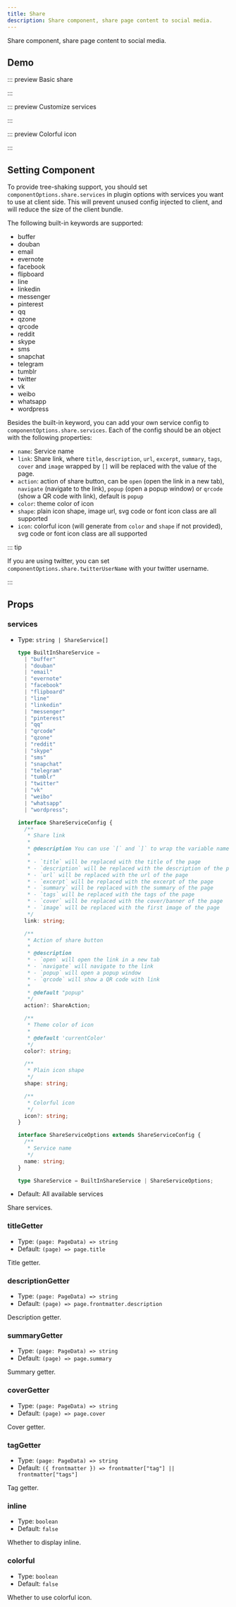 ```yaml
---
title: Share
description: Share component, share page content to social media.
---
```


Share component, share page content to social media.

<!-- more -->

## Demo

<!-- #region demo -->

::: preview Basic share

<Share />

:::

::: preview Customize services

<Share services="qq,weibo" />
<Share :services="['qq','weibo']" />

:::

::: preview Colorful icon

<Share colorful />

:::

<!-- #endregion demo -->

## Setting Component

To provide tree-shaking support, you should set `componentOptions.share.services` in plugin options with services you want to use at client side. This will prevent unused config injected to client, and will reduce the size of the client bundle.

The following built-in keywords are supported:

- buffer
- douban
- email
- evernote
- facebook
- flipboard
- line
- linkedin
- messenger
- pinterest
- qq
- qzone
- qrcode
- reddit
- skype
- sms
- snapchat
- telegram
- tumblr
- twitter
- vk
- weibo
- whatsapp
- wordpress

Besides the built-in keyword, you can add your own service config to `componentOptions.share.services`. Each of the config should be an object with the following properties:

- `name`: Service name
- `link`: Share link, where `title`, `description`, `url`, `excerpt`, `summary`, `tags`, `cover` and `image` wrapped by `[]` will be replaced with the value of the page.
- `action`: action of share button, can be `open` (open the link in a new tab), `navigate` (navigate to the link), `popup` (open a popup window) or `qrcode` (show a QR code with link), default is `popup`
- `color`: theme color of icon
- `shape`: plain icon shape, image url, svg code or font icon class are all supported
- `icon`: colorful icon (will generate from `color` and `shape` if not provided), svg code or font icon class are all supported

::: tip

If you are using twitter, you can set `componentOptions.share.twitterUserName` with your twitter username.

:::

## Props

### services

- Type: `string | ShareService[]`

  ```ts
  type BuiltInShareService =
    | "buffer"
    | "douban"
    | "email"
    | "evernote"
    | "facebook"
    | "flipboard"
    | "line"
    | "linkedin"
    | "messenger"
    | "pinterest"
    | "qq"
    | "qrcode"
    | "qzone"
    | "reddit"
    | "skype"
    | "sms"
    | "snapchat"
    | "telegram"
    | "tumblr"
    | "twitter"
    | "vk"
    | "weibo"
    | "whatsapp"
    | "wordpress";

  interface ShareServiceConfig {
    /**
     * Share link
     *
     * @description You can use `[` and `]` to wrap the variable name, and the variable will be replaced with the value of the page.:
     *
     * - `title` will be replaced with the title of the page
     * - `description` will be replaced with the description of the page
     * - `url` will be replaced with the url of the page
     * - `excerpt` will be replaced with the excerpt of the page
     * - `summary` will be replaced with the summary of the page
     * - `tags` will be replaced with the tags of the page
     * - `cover` will be replaced with the cover/banner of the page
     * - `image` will be replaced with the first image of the page
     */
    link: string;

    /**
     * Action of share button
     *
     * @description
     * - `open` will open the link in a new tab
     * - `navigate` will navigate to the link
     * - `popup` will open a popup window
     * - `qrcode` will show a QR code with link
     *
     * @default "popup"
     */
    action?: ShareAction;

    /**
     * Theme color of icon
     *
     * @default 'currentColor'
     */
    color?: string;

    /**
     * Plain icon shape
     */
    shape: string;

    /**
     * Colorful icon
     */
    icon?: string;
  }

  interface ShareServiceOptions extends ShareServiceConfig {
    /**
     * Service name
     */
    name: string;
  }

  type ShareService = BuiltInShareService | ShareServiceOptions;
  ```

- Default: All available services

Share services.

### titleGetter

- Type: `(page: PageData) => string`
- Default: `(page) => page.title`

Title getter.

### descriptionGetter

- Type: `(page: PageData) => string`
- Default: `(page) => page.frontmatter.description`

Description getter.

### summaryGetter

- Type: `(page: PageData) => string`
- Default: `(page) => page.summary`

Summary getter.

### coverGetter

- Type: `(page: PageData) => string`
- Default: `(page) => page.cover`

Cover getter.

### tagGetter

- Type: `(page: PageData) => string`
- Default: `({ frontmatter }) => frontmatter["tag"] || frontmatter["tags"]`

Tag getter.

### inline

- Type: `boolean`
- Default: `false`

Whether to display inline.

### colorful

- Type: `boolean`
- Default: `false`

Whether to use colorful icon.
